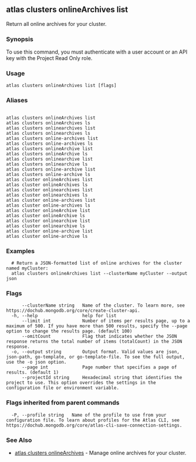 ## atlas clusters onlineArchives list

Return all online archives for your cluster.


### Synopsis

To use this command, you must authenticate with a user account or an API key with the Project Read Only role.


### Usage
```
atlas clusters onlineArchives list [flags]
```

### Aliases
```

atlas clusters onlineArchives list
atlas clusters onlineArchives ls
atlas clusters onlinearchives list
atlas clusters onlinearchives ls
atlas clusters online-archives list
atlas clusters online-archives ls
atlas clusters onlineArchive list
atlas clusters onlineArchive ls
atlas clusters onlinearchive list
atlas clusters onlinearchive ls
atlas clusters online-archive list
atlas clusters online-archive ls
atlas cluster onlineArchives list
atlas cluster onlineArchives ls
atlas cluster onlinearchives list
atlas cluster onlinearchives ls
atlas cluster online-archives list
atlas cluster online-archives ls
atlas cluster onlineArchive list
atlas cluster onlineArchive ls
atlas cluster onlinearchive list
atlas cluster onlinearchive ls
atlas cluster online-archive list
atlas cluster online-archive ls
```

### Examples

```
  # Return a JSON-formatted list of online archives for the cluster named myCluster:
  atlas clusters onlineArchives list --clusterName myCluster --output json
```


### Flags

```
      --clusterName string   Name of the cluster. To learn more, see https://dochub.mongodb.org/core/create-cluster-api.
  -h, --help                 help for list
      --limit int            Number of items per results page, up to a maximum of 500. If you have more than 500 results, specify the --page option to change the results page. (default 100)
      --omitCount            Flag that indicates whether the JSON response returns the total number of items (totalCount) in the JSON response.
  -o, --output string        Output format. Valid values are json, json-path, go-template, or go-template-file. To see the full output, use the -o json option.
      --page int             Page number that specifies a page of results. (default 1)
      --projectId string     Hexadecimal string that identifies the project to use. This option overrides the settings in the configuration file or environment variable.

```


### Flags inherited from parent commands

```
  -P, --profile string   Name of the profile to use from your configuration file. To learn about profiles for the Atlas CLI, see https://dochub.mongodb.org/core/atlas-cli-save-connection-settings.

```

### See Also


* [atlas clusters onlineArchives](atlas_clusters_onlineArchives.md)	- Manage online archives for your cluster.



